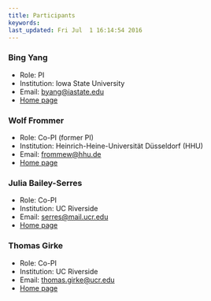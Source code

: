 ```yaml
---
title: Participants
keywords:
last_updated: Fri Jul  1 16:14:54 2016
---
```


### Bing Yang

+ Role: PI
+ Institution: Iowa State University
+ Email: byang@iastate.edu
+ [Home page](https://www.gdcb.iastate.edu/people/bing-yang)

### Wolf Frommer

+ Role: Co-PI (former PI)
+ Institution: Heinrich-Heine-Universität Düsseldorf (HHU)
+ Email: frommew@hhu.de
+ [Home page](http://www.molecular-physiology.hhu.de/en.html)

### Julia Bailey-Serres

+ Role: Co-PI
+ Institution: UC Riverside
+ Email: serres@mail.ucr.edu
+ [Home page](http://cepceb.ucr.edu/people/bailey-serres.html)

### Thomas Girke

+ Role: Co-PI
+ Institution: UC Riverside
+ Email: thomas.girke@ucr.edu
+ [Home page](http://girke.bioinformatics.ucr.edu)



